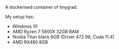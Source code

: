A dockerised container of tinygrad.

My setup has:
+ Windows 10
+ AMD Ryzen 7 5800X 32GB RAM
+ Nvidia Titan black 6GB (Driver 472.98, Cuda 11.4)
+ AMD RX480 8GB
